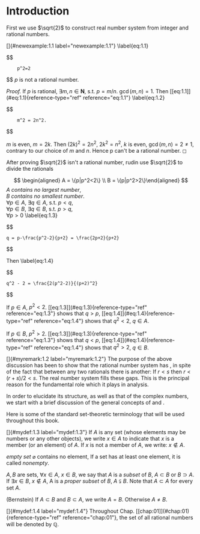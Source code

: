 # Introduction

First we use $\sqrt{2}$ to construct real number system from integer and
rational numbers.

<!-- ::: newexample -->
[]{#newexample:1.1 label="newexample:1.1"} \label{eq:1.1}

$$

        p^2=2
$$
 $p$ is not a rational number.
<!-- ::: -->

<!-- ::: proof -->
*Proof.* If $p$ is rational, $\exists m,n \in \mathbf{N}$, s.t. $p=m/n$.
$\gcd (m,n) = 1$. Then \[\[eq:1.1\]](#eq:1.1){reference-type="ref"
reference="eq:1.1"} \label{eq:1.2}

$$

        m^2 = 2n^2.
$$


$m$ is even, $m = 2k$. Then $(2k)^2 = 2n^2$, $2k^2 = n^2$, $k$ is even,
$\gcd (m,n)=2\neq 1$, contrary to our choice of $m$ and $n$. Hence p
can't be a rational number. ◻
<!-- ::: -->

After proving $\sqrt{2}$ isn't a rational number, rudin use $\sqrt{2}$
to divide the rationals


$$
\begin{aligned}
    A = \{p|p^2<2\} \\
    B = \{p|p^2>2\}\end{aligned}
$$
 $A$ *contains no largest number*,\
$B$ *contains no smallest number*.\
$\forall p\in A$, $\exists q\in A$, s.t. $p<q$,\
$\forall p\in B$, $\exists q\in B$, s.t. $p>q$,\
$\forall p>0$ \label{eq:1.3}

$$

    q = p-\frac{p^2-2}{p+2} = \frac{2p+2}{p+2}
$$


Then \label{eq:1.4}

$$

    q^2 - 2 = \frac{2(p^2-2)}{(p+2)^2}
$$


If $p\in A$, $p^2<2$. \[\[eq:1.3\]](#eq:1.3){reference-type="ref"
reference="eq:1.3"} shows that $q>p$,
\[\[eq:1.4\]](#eq:1.4){reference-type="ref" reference="eq:1.4"} shows
that $q^2<2$, $q\in A$.

If $p\in B$, $p^2>2$. \[\[eq:1.3\]](#eq:1.3){reference-type="ref"
reference="eq:1.3"} shows that $q<p$,
\[\[eq:1.4\]](#eq:1.4){reference-type="ref" reference="eq:1.4"} shows
that $q^2>2$, $q\in B$.

<!-- ::: myremark -->
[]{#myremark:1.2 label="myremark:1.2"} The purpose of the above
discussion has been to show that the rational number system has , in
spite of the fact that between any two rationals there is another: If
$r<s$ then $r<(r+s)/2<s$. The real number system fills these gaps. This
is the principal reason for the fundamental role which it plays in
analysis.
<!-- ::: -->

In order to elucidate its structure, as well as that of the complex
numbers, we start with a brief discussion of the general concepts of and
.

Here is some of the standard set-theoretic terminology that will be used
throughout this book.

<!-- ::: mydef -->
[]{#mydef:1.3 label="mydef:1.3"} If $A$ is any set (whose elements may
be numbers or any other objects), we write $x\in A$ to indicate that $x$
is a member (or an element) of $A$. If $x$ is not a member of $A$, we
write: $x\notin A$.

*empty set* $\varnothing$ contains no element, If a set has at least one
element, it is called *nonempty*.

$A,B$ are sets, $\forall x\in A$, $x\in B$, we say that $A$ is a
*subset* of $B$, $A \subset B$ or $B \supset A$. If $\exists x\in B$,
$x\notin A$, A is a *proper subset* of $B$, $A \subsetneqq B$. Note that
$A\subset A$ for every set $A$.

(Bernstein) If $A\subset B$ and $B\subset A$, we write $A = B$.
Otherwise $A \neq B$.
<!-- ::: -->

<!-- ::: mydef -->
[]{#mydef:1.4 label="mydef:1.4"} Throughout Chap.
\[\[chap:01\]](#chap:01){reference-type="ref" reference="chap:01"}, the
set of all rational numbers will be denoted by $\mathbb Q$.
<!-- ::: -->
